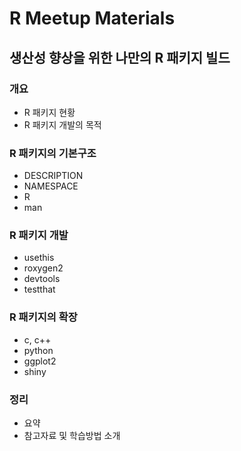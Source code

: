 # R Meetup Materials

## 생산성 향상을 위한 나만의 R 패키지 빌드

### 개요
- R 패키지 현황
- R 패키지 개발의 목적

### R 패키지의 기본구조
- DESCRIPTION
- NAMESPACE
- R
- man

### R 패키지 개발
- usethis
- roxygen2
- devtools
- testthat

### R 패키지의 확장
- c, c++
- python
- ggplot2
- shiny

### 정리
- 요약
- 참고자료 및 학습방법 소개

